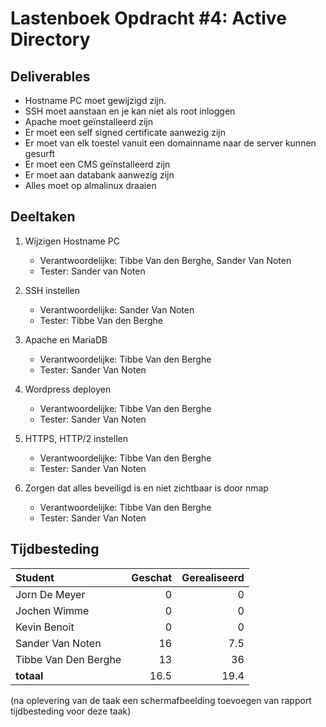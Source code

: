# Lastenboek Opdracht #4: Active Directory



## Deliverables

* Hostname PC moet gewijzigd zijn.
* SSH moet aanstaan en je kan niet als root inloggen
* Apache moet geïnstalleerd zijn
* Er moet een self signed certificate aanwezig zijn
* Er moet van elk toestel vanuit een domainname naar de server kunnen gesurft
* Er moet een CMS geïnstalleerd zijn
* Er moet aan databank aanwezig zijn
* Alles moet op almalinux draaien



## Deeltaken

1. Wijzigen Hostname PC
    - Verantwoordelijke: Tibbe Van den Berghe, Sander Van Noten
    - Tester: Sander van Noten

2. SSH instellen
    - Verantwoordelijke: Sander Van Noten
    - Tester: Tibbe Van den Berghe

3. Apache en MariaDB
    - Verantwoordelijke: Tibbe Van den Berghe
    - Tester: Sander Van Noten

4. Wordpress deployen
    - Verantwoordelijke: Tibbe Van den Berghe
    - Tester: Sander Van Noten

5. HTTPS, HTTP/2 instellen
    - Verantwoordelijke: Tibbe Van den Berghe
    - Tester: Sander Van Noten

6. Zorgen dat alles beveiligd is en niet zichtbaar is door nmap    
    - Verantwoordelijke: Tibbe Van den Berghe
    - Tester: Sander Van Noten
    
## Tijdbesteding

| Student    | Geschat | Gerealiseerd |
| :---       | ---:    | ---:         |
| Jorn De Meyer   |   0       |      0        |
| Jochen Wimme   |    0     |         0     |
| Kevin Benoit  |      0   |       0       |
| Sander Van Noten   |      16   |         7.5     |
| Tibbe Van Den Berghe|    13     |   36           |
| **totaal** |  16.5       |      19.4        |

(na oplevering van de taak een schermafbeelding toevoegen van rapport tijdbesteding voor deze taak)

